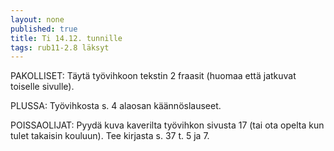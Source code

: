 ```yaml
---
layout: none
published: true
title: Ti 14.12. tunnille
tags: rub11-2.8 läksyt
---
```

PAKOLLISET:
Täytä työvihkoon tekstin 2 fraasit (huomaa että jatkuvat toiselle sivulle).

PLUSSA:
Työvihkosta s. 4 alaosan käännöslauseet.

POISSAOLIJAT:
Pyydä kuva kaverilta työvihkon sivusta 17 (tai ota opelta kun tulet takaisin kouluun). Tee kirjasta s. 37 t. 5 ja 7.
